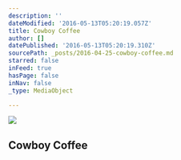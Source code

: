 ```yaml
---
description: ''
dateModified: '2016-05-13T05:20:19.057Z'
title: Cowboy Coffee
author: []
datePublished: '2016-05-13T05:20:19.310Z'
sourcePath: _posts/2016-04-25-cowboy-coffee.md
starred: false
inFeed: true
hasPage: false
inNav: false
_type: MediaObject

---
```

<article style=""><img src="https://the-grid-user-content.s3-us-west-2.amazonaws.com/54f81988-e538-42d8-a23f-2e89a7b68a28.jpg" /><h1>Cowboy Coffee</h1></article>